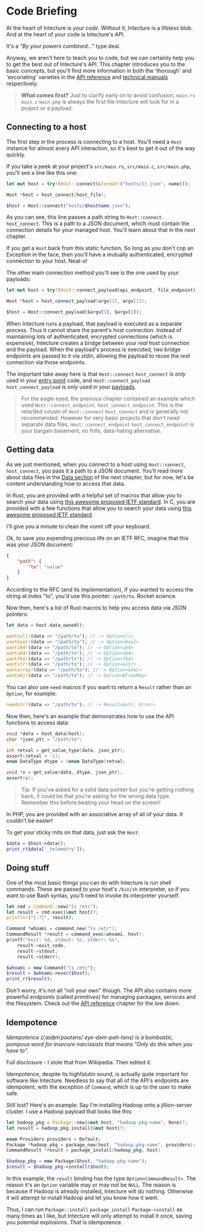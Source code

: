 # Code Briefing

At the heart of Intecture is _your code_. Without it, Intecture is a lifeless blob. And at the heart of your code is Intecture's _API_.

It's a _"By your powers combined..."_ type deal.

Anyway, we aren't here to teach you to code, but we can certainly help you to get the best out of Intecture's API. This chapter introduces you to the basic concepts, but you'll find more information in both the 'thorough' and 'excoriating' varieties in the [API reference](ch05-02-reference-api.html) and [technical manuals](/docs) respectively.

> **What comes first?** Just to clarify early on to avoid confusion,
> <span class="lang-content lang-rust"><code class="hljs">main.rs</code></span>
> <span class="lang-content lang-c"><code class="hljs">main.c</code></span>
> <span class="lang-content lang-php"><code class="hljs">main.php</code></span>
> is always the first file Intecture will look for in a project or a payload.

## Connecting to a host

The first step in the process is connecting to a host. You'll need a `Host` instance for almost every API interaction, so it's best to get it out of the way quickly.

If you take a peek at your project's
<span class="lang-content lang-rust"><code class="hljs">src/main.rs</code>,</span>
<span class="lang-content lang-c"><code class="hljs">src/main.c</code>,</span>
<span class="lang-content lang-php"><code class="hljs">src/main.php</code>,</span>
you'll see a line like this one:

<div class="lang-content lang-rust">

```rust
let mut host = try!(Host::connect(&format!("hosts/{}.json", name)));
```
</div>
<div class="lang-content lang-c">

```c
Host *host = host_connect(host_file);
```
</div>
<div class="lang-content lang-php">

```php
$host = Host::connect("hosts/$hostname.json");
```
</div>

As you can see, this line passes a path string to
<span class="lang-content lang-rust lang-php"><code class="hljs">Host::connect</code>.</span>
<span class="lang-content lang-c"><code class="hljs">host_connect</code>.</span>
This is a path to a JSON document, which must contain the connection details for your managed host. You'll learn about that in the next chapter.

<span class="lang-content lang-rust lang-c">If you get a <code class="hljs">Host</code> back from this static function,</span>
<span class="lang-content lang-php">So long as you don't cop an Exception in the face,</span>
then you'll have a mutually authenticated, encrypted connection to your host. Neat-o!

The other main connection method you'll see is the one used by your payloads:

<div class="lang-content lang-rust">

```rust
let mut host = try!(Host::connect_payload(api_endpoint, file_endpoint));
```
</div>
<div class="lang-content lang-c">

```c
Host *host = host_connect_payload(argv[1], argv[2]);
```
</div>
<div class="lang-content lang-php">

```php
$host = Host::connect_payload($argv[1], $argv[2]);
```
</div>

When Intecture runs a payload, that payload is executed as a separate process. Thus it cannot share the parent's host connection. Instead of maintaining lots of authenticated, encrypted connections (which is expensive), Intecture creates a bridge between your _real_ host connection and the payload. When the payload's process is executed, two bridge endpoints are passed to it via _stdin_, allowing the payload to reuse the _real_ connection via those endpoints.

The important take away here is that
<span class="lang-content lang-rust lang-php"><code class="hljs">Host::connect</code></span>
<span class="lang-content lang-c"><code class="hljs">host_connect</code></span>
is _only_ used in your [entry point](ch03-01-anatomy-entry-point.html) code, and
<span class="lang-content lang-rust lang-php"><code class="hljs">Host::connect_payload</code></span>
<span class="lang-content lang-c"><code class="hljs">host_connect_payload</code></span>
is _only_ used in your [payloads](ch03-03-anatomy-payloads.html).

> For the eagle eyed, the previous chapter contained an example which used
> <span class="lang-content lang-rust lang-php"><code class="hljs">Host::connect_endpoint</code>.</span>
> <span class="lang-content lang-c"><code class="hljs">host_connect_endpoint</code>.</span>
> This is the retarded cousin of
> <span class="lang-content lang-rust lang-php"><code class="hljs">Host::connect</code></span>
> <span class="lang-content lang-c"><code class="hljs">host_connect</code></span>
> and is generally not recommended. However for very basic projects that don't need separate data files,
> <span class="lang-content lang-rust lang-php"><code class="hljs">Host::connect_endpoint</code></span>
> <span class="lang-content lang-c"><code class="hljs">host_connect_endpoint</code></span>
> is your bargain basement, no frills, data-hating alternative.

## Getting data

As we just mentioned, when you connect to a host using
<span class="lang-content lang-rust lang-php"><code class="hljs">Host::connect</code>,</span>
<span class="lang-content lang-c"><code class="hljs">host_connect</code>,</span>
you pass it a path to a JSON document. You'll read more about data files in the [Data section](ch03-02-anatomy-data.html) of the next chapter, but for now, let's be content understanding how to access that data.

<span class="lang-content lang-rust">In Rust, you are provided with a helpful set of macros that allow you to search your data using [this awesome proposed IETF standard](https://tools.ietf.org/html/rfc6901).</span>
<span class="lang-content lang-c">In C, you are provided with a few functions that allow you to search your data using [this awesome proposed IETF standard](https://tools.ietf.org/html/rfc6901).</span>
<div class="lang-content lang-rust lang-c">
I'll give you a minute to clean the vomit off your keyboard.

Ok, to save you expending precious life on an IETF RFC, imagine that this was your JSON document:

```json
{
    "path": {
        "to": "value"
    }
}
```

According to the RFC (and its implementation), if you wanted to access the string at index "to", you'd use this pointer: `/path/to`. Rocket science.
</div>

<div class="lang-content lang-rust">
Now then, here's a list of Rust macros to help you access data via JSON pointers:

```rust
let data = host.data_owned();

wantnull!(data => "/path/to"); // -> Option<()>
wantbool!(data => "/path/to"); // -> Option<bool>
wanti64!(data => "/path/to"); // -> Option<i64>
wantu64!(data => "/path/to"); // -> Option<u64>
wantf64!(data => "/path/to"); // -> Option<f64>
wantstr!(data => "/path/to"); // -> Option<&str>
wantarray!(data => "/path/to"); // -> Option<&Vec>
wantobj!(data => "/path/to"); // -> Option<BTreeMap>
```

You can also use `need` macros if you want to return a `Result` rather than an `Option`, for example:

```rust
needstr!(data => "/path/to"); // -> Result<&str, Error>
```
</div>

<div class="lang-content lang-c">
Now then, here's an example that demonstrates how to use the API functions to access data:

```c
void *data = host_data(host);
char *json_ptr = "/path/to";

int retval = get_value_type(data, json_ptr);
assert(retval > -1);
enum DataType dtype = (enum DataType)retval;

void *v = get_value(data, dtype, json_ptr);
assert(v);
```
</div>

<div class="lang-content lang-rust lang-c">

> Tip: If you've asked for a valid data pointer but you're getting nothing back, it could be that you're asking for the wrong data type. Remember this before beating your head on the screen!
</div>

<div class="lang-content lang-php">
In PHP, you are provided with an associative array of all of your data. It couldn't be easier!

To get your sticky mits on that data, just ask the `Host`:

```php
$data = $host->data();
print_r($data['_telemetry']);
```
</div>

## Doing stuff

One of the most basic things you can do with Intecture is run shell commands. These are passed to your host's `/bin/sh` interpreter, so if you want to use Bash syntax, you'll need to invoke its interpreter yourself.

<div class="lang-content lang-rust">

```rust
let cmd = Command::new("ls /etc");
let result = cmd.exec(&mut host)?;
println!("{:?}", result);
```
</div>
<div class="lang-content lang-c">

```c
Command *whoami = command_new("ls /etc");
CommandResult *result = command_exec(whoami, host);
printf("exit: %d, stdout: %s, stderr: %s",
    result->exit_code,
    result->stdout,
    result->stderr);
```
</div>
<div class="lang-content lang-php">

```php
$whoami = new Command("ls /etc");
$result = $whoami->exec($host);
print_r($result);
```
</div>

Don't worry, it's not all "roll your own" though. The API also contains more powerful endpoints (called _primitives_) for managing packages, services and the filesystem. Check out the [API reference](ch05-02-reference-api.html) chapter for the low down.

## Idempotence

_Idempotence (/ˌaɪdᵻmˈpoʊtəns/ eye-dəm-poh-təns) is a bombastic, pompous word for insecure narcissists that means "Only do this when you have to"._

Full disclosure - I stole that from Wikipedia. Then edited it.

Idempotence, despite its highfalutin sound, is actually quite important for software like Intecture. Needless to say that all of the API's endpoints are idempotent, with the exception of `Command`, which is up to the user to make safe.

Still lost? Here's an example: Say I'm installing Hadoop onto a jillion-server cluster. I use a Hadoop payload that looks like this:

<div class="lang-content lang-rust">

```rust
let hadoop_pkg = Package::new(&mut host, "hadoop-pkg-name", None)?;
let result = hadoop_pkg.install(&mut host)?;
```
</div>
<div class="lang-content lang-c">

```c
enum Providers providers = Default;
Package *hadoop_pkg = package_new(host, "hadoop-pkg-name", providers);
CommandResult *result = package_install(hadoop_pkg, host)
```
</div>
<div class="lang-content lang-php">

```php
$hadoop_pkg = new Package($host, "hadoop-pkg-name");
$result = $hadoop_pkg->install($host);
```
</div>

In this example, the `result`
<span class="lang-content lang-rust">binding has the type <code class="hljs">Option&lt;CommandResult&gt;</code>. The reason it's an <code class="hljs">Option</code></span>
<span class="lang-content lang-c lang-php">variable may or may not be <code class="hljs">NULL</code>. The reason</span>
is because if Hadoop is already installed, Intecture will do nothing. Otherwise it will attempt to install Hadoop and let you know how it went.

Thus, I can run
<span class="lang-content lang-rust"><code class="hljs">Package::install</code></span>
<span class="lang-content lang-c"><code class="hljs">package_install</code></span>
<span class="lang-content lang-php"><code class="hljs">Package->install</code></span>
as many times as I like, but Intecture will only attempt to install it once, saving you potential explosions. _That_ is idempotence.
